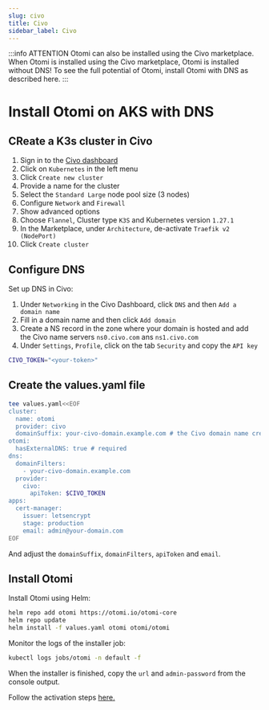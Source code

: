 ```yaml
---
slug: civo
title: Civo
sidebar_label: Civo
---
```


:::info ATTENTION
Otomi can also be installed using the Civo marketplace. When Otomi is installed using the Civo marketplace, Otomi is installed without DNS! To see the full potential of Otomi, install Otomi with DNS as described here.
:::

# Install Otomi on AKS with DNS

## CReate a K3s cluster in Civo

1. Sign in to the [Civo dashboard](https://dashboard.civo.com/)
2. Click on `Kubernetes` in the left menu
3. Click `Create new cluster`
4. Provide a name for the cluster
5. Select the `Standard Large` node pool size (3 nodes)
6. Configure `Network` and `Firewall`
7. Show advanced options
8. Choose `Flannel`, Cluster type `K3S` and Kubernetes version `1.27.1`
9. In the Marketplace, under `Architecture`, de-activate `Traefik v2 (NodePort)`
10. Click `Create cluster`

## Configure DNS

Set up DNS in Civo:

1. Under `Networking` in the Civo Dashboard, click `DNS` and then `Add a domain name`
2. Fill in a domain name and then click `Add domain`
3. Create a NS record in the zone where your domain is hosted and add the Civo name servers `ns0.civo.com` ans `ns1.civo.com`
4. Under `Settings`, `Profile`, click on the tab `Security` and copy the `API key`

```bash
CIVO_TOKEN="<your-token>"
```

## Create the values.yaml file

```bash
tee values.yaml<<EOF
cluster:
  name: otomi
  provider: civo
  domainSuffix: your-civo-domain.example.com # the Civo domain name created in the previous step
otomi:
  hasExternalDNS: true # required
dns:
  domainFilters: 
    - your-civo-domain.example.com
  provider:
    civo:
      apiToken: $CIVO_TOKEN
apps:
  cert-manager:
    issuer: letsencrypt
    stage: production
    email: admin@your-domain.com
EOF
```

And adjust the `domainSuffix`, `domainFilters`, `apiToken` and `email`.

## Install Otomi

Install Otomi using Helm:

```bash
helm repo add otomi https://otomi.io/otomi-core
helm repo update
helm install -f values.yaml otomi otomi/otomi
```

Monitor the logs of the installer job:

```bash
kubectl logs jobs/otomi -n default -f
```

When the installer is finished, copy the `url` and `admin-password` from the console output.

Follow the activation steps [here.](https://otomi.io/docs/get-started/activation)